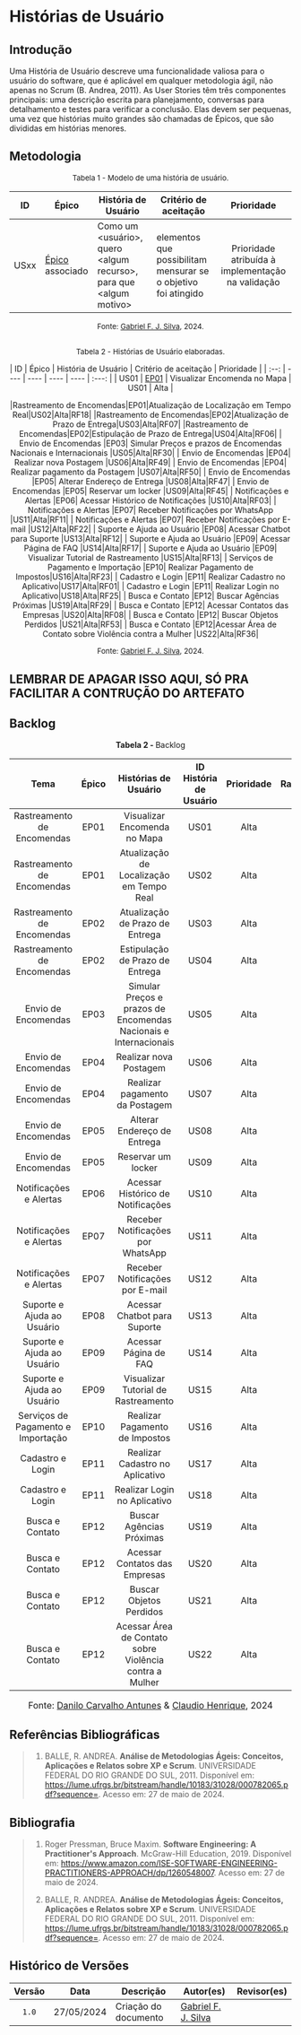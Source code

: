 # Histórias de Usuário

## Introdução
Uma História de Usuário descreve uma funcionalidade valiosa para o usuário do software, que é aplicável em qualquer metodologia ágil, não apenas no Scrum (B. Andrea, 2011). As User Stories têm três componentes principais: uma descrição escrita para planejamento, conversas para detalhamento e testes para verificar a conclusão. Elas devem ser pequenas, uma vez que histórias muito grandes são chamadas de Épicos, que são divididas em histórias menores.

## Metodologia

<font size="2"><p style="text-align: center">Tabela 1 - Modelo de uma história de usuário.</p></font>

<center>

| ID | Épico | História de Usuário | Critério de aceitação | Prioridade |
| :--: | ---- | ---- | ---- | :---: |
| USxx | [Épico]() associado | Como um <usuário\>, quero <algum recurso\>, para que <algum motivo\> | elementos que possibilitam mensurar se o objetivo foi atingido | Prioridade atribuída à implementação na validação | 

</center>

<font size="2"><p style="text-align: center">Fonte: [Gabriel F. J. Silva](https://github.com/MMcLovin), 2024.</p></font>

## 

<font size="2"><p style="text-align: center">Tabela 2 - Histórias de Usuário elaboradas.</p></font>

<center>

| ID | Épico | História de Usuário | Critério de aceitação | Prioridade |
| :--: | ---- | ---- | ---- | ---- | :---: |
| US01 | [EP01][epicos] | Visualizar Encomenda no Mapa | US01 | Alta |


|Rastreamento de Encomendas|EP01|Atualização de Localização em Tempo Real|US02|Alta|RF18|
|Rastreamento de Encomendas|EP02|Atualização de Prazo de Entrega|US03|Alta|RF07|
|Rastreamento de Encomendas|EP02|Estipulação de Prazo de Entrega|US04|Alta|RF06|
| Envio de Encomendas |EP03| Simular Preços e prazos de Encomendas Nacionais e Internacionais |US05|Alta|RF30|
| Envio de Encomendas |EP04| Realizar nova Postagem |US06|Alta|RF49|
| Envio de Encomendas |EP04| Realizar pagamento da Postagem |US07|Alta|RF50|
| Envio de Encomendas |EP05| Alterar Endereço de Entrega |US08|Alta|RF47|
| Envio de Encomendas |EP05| Reservar um locker |US09|Alta|RF45|
| Notificações e Alertas |EP06| Acessar Histórico de Notificações |US10|Alta|RF03|
| Notificações e Alertas |EP07| Receber Notificações por WhatsApp |US11|Alta|RF11|
| Notificações e Alertas |EP07| Receber Notificações por E-mail |US12|Alta|RF22|
| Suporte e Ajuda ao Usuário |EP08| Acessar Chatbot para Suporte |US13|Alta|RF12|
| Suporte e Ajuda ao Usuário |EP09| Acessar Página de FAQ |US14|Alta|RF17|
| Suporte e Ajuda ao Usuário |EP09| Visualizar Tutorial de Rastreamento |US15|Alta|RF13|
| Serviços de Pagamento e Importação |EP10| Realizar Pagamento de Impostos|US16|Alta|RF23|
| Cadastro e Login |EP11| Realizar Cadastro no Aplicativo|US17|Alta|RF01|
| Cadastro e Login |EP11| Realizar Login no Aplicativo|US18|Alta|RF25|
| Busca e Contato |EP12| Buscar Agências Próximas |US19|Alta|RF29|
| Busca e Contato |EP12| Acessar Contatos das Empresas |US20|Alta|RF08|
| Busca e Contato |EP12| Buscar Objetos Perdidos |US21|Alta|RF53|
| Busca e Contato |EP12|Acessar Área de Contato sobre Violência contra a Mulher |US22|Alta|RF36|

</center>

<font size="2"><p style="text-align: center">Fonte: [Gabriel F. J. Silva](https://github.com/MMcLovin), 2024.</p></font>

## LEMBRAR DE APAGAR ISSO AQUI, SÓ PRA FACILITAR A CONTRUÇÃO DO ARTEFATO
## Backlog

<p align="center" > <strong> Tabela 2 - </strong>Backlog</font></p>

<center>

|Tema|Épico|Histórias de Usuário|ID História de Usuário|Prioridade|Rastreabilidade|
|:--:|:--:|:--:|:--:|:--:|:--:|
|Rastreamento de Encomendas|EP01|Visualizar Encomenda no Mapa|US01|Alta|RF18|
|Rastreamento de Encomendas|EP01|Atualização de Localização em Tempo Real|US02|Alta|RF18|
|Rastreamento de Encomendas|EP02|Atualização de Prazo de Entrega|US03|Alta|RF07|
|Rastreamento de Encomendas|EP02|Estipulação de Prazo de Entrega|US04|Alta|RF06|
| Envio de Encomendas |EP03| Simular Preços e prazos de Encomendas Nacionais e Internacionais |US05|Alta|RF30|
| Envio de Encomendas |EP04| Realizar nova Postagem |US06|Alta|RF49|
| Envio de Encomendas |EP04| Realizar pagamento da Postagem |US07|Alta|RF50|
| Envio de Encomendas |EP05| Alterar Endereço de Entrega |US08|Alta|RF47|
| Envio de Encomendas |EP05| Reservar um locker |US09|Alta|RF45|
| Notificações e Alertas |EP06| Acessar Histórico de Notificações |US10|Alta|RF03|
| Notificações e Alertas |EP07| Receber Notificações por WhatsApp |US11|Alta|RF11|
| Notificações e Alertas |EP07| Receber Notificações por E-mail |US12|Alta|RF22|
| Suporte e Ajuda ao Usuário |EP08| Acessar Chatbot para Suporte |US13|Alta|RF12|
| Suporte e Ajuda ao Usuário |EP09| Acessar Página de FAQ |US14|Alta|RF17|
| Suporte e Ajuda ao Usuário |EP09| Visualizar Tutorial de Rastreamento |US15|Alta|RF13|
| Serviços de Pagamento e Importação |EP10| Realizar Pagamento de Impostos|US16|Alta|RF23|
| Cadastro e Login |EP11| Realizar Cadastro no Aplicativo|US17|Alta|RF01|
| Cadastro e Login |EP11| Realizar Login no Aplicativo|US18|Alta|RF25|
| Busca e Contato |EP12| Buscar Agências Próximas |US19|Alta|RF29|
| Busca e Contato |EP12| Acessar Contatos das Empresas |US20|Alta|RF08|
| Busca e Contato |EP12| Buscar Objetos Perdidos |US21|Alta|RF53|
| Busca e Contato |EP12|Acessar Área de Contato sobre Violência contra a Mulher |US22|Alta|RF36|

</center>

<font size="3"><p style="text-align: center">Fonte: [Danilo Carvalho Antunes](https://github.com/Danilo-Carvalho-Antunes) & [Claudio Henrique][ClaudioGH], 2024</p></font>

## Referências Bibliográficas
> 1. BALLE, R. ANDREA. **Análise de Metodologias Ágeis: Conceitos, Aplicações e Relatos sobre XP e Scrum**. UNIVERSIDADE FEDERAL DO RIO GRANDE DO SUL, 2011. Disponível em: <https://lume.ufrgs.br/bitstream/handle/10183/31028/000782065.pdf?sequence=>. Acesso em: 27 de maio de 2024.

## Bibliografia

> 1. Roger Pressman, Bruce Maxim. **Software Engineering: A Practitioner's Approach**. McGraw-Hill Education, 2019. Disponível em: <https://www.amazon.com/ISE-SOFTWARE-ENGINEERING-PRACTITIONERS-APPROACH/dp/1260548007>. Acesso em: 27 de maio de 2024.
>
> 2. BALLE, R. ANDREA. **Análise de Metodologias Ágeis: Conceitos, Aplicações e Relatos sobre XP e Scrum**. UNIVERSIDADE FEDERAL DO RIO GRANDE DO SUL, 2011. Disponível em: <https://lume.ufrgs.br/bitstream/handle/10183/31028/000782065.pdf?sequence=>. Acesso em: 27 de maio de 2024.

## Histórico de Versões

| Versão | Data | Descrição | Autor(es) | Revisor(es) |
| :----: | :--: | --------- | ----------- | ------ |
| `1.0`  | 27/05/2024 | Criação do documento | [Gabriel F. J. Silva](https://github.com/MMcLovin)  |   |


[ClaudioGH]: https://github.com/claudiohsc
[DaniloGH]: https://github.com/Danilo-Carvalho-Antunes
[EliasGH]: https://github.com/EliasOliver21
[GabrielBGH]: https://github.com/Bertolazi
[GabrielFGH]: https://github.com/MMcLovin
[PabloGH]: https://github.com/pabloheika
[RicardoGH]: https://www.github.com/avmricardo
[temas]: [https://interacao-humano-computador.github.io/2024.1-Correios/modelagem/agil/backlog/#temas]
[epicos]: [https://interacao-humano-computador.github.io/2024.1-Correios/modelagem/agil/backlog/#epicos]